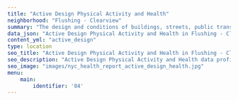```yaml
---
title: "Active Design Physical Activity and Health"
neighborhood: "Flushing - Clearview"
summary: "The design and conditions of buildings, streets, public transportation and parks influence physical activity, use of active transportation and other healthy behavior. A neighborhood's features can also impact the safety of its residents."
data_json: "Active Design Physical Activity and Health in Flushing - Clearview"
content_yml: "active_design"
type: location
seo_title: "Active Design Physical Activity and Health in Flushing - Clearview"
seo_description: "Active Design Physical Activity and Health data profile for the Flushing - Clearview neighborhood of NYC."
seo_image: "images/nyc_health_report_active_design_health.jpg"
menu:
    main:
        identifier: '04'
---
```

